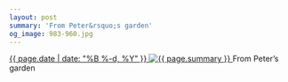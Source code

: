 ```yaml
---
layout: post
summary: 'From Peter&rsquo;s garden'
og_image: 983-960.jpg
---
```


<p>
 <time>
  <a href="/983">
   {{ page.date | date: "%B %-d, %Y" }}
  </a>
 </time>
 <a href="/983">
  <img alt="{{ page.summary }}" data-taken="10/13/2019" sizes="(min-width: 700px) 50vw, calc(100vw - 2rem)" src="{{ site.assets_url }}/983-480.jpg" srcset="{{ site.assets_url }}/983-240.jpg 240w, {{ site.assets_url }}/983-480.jpg 480w, {{ site.assets_url }}/983-720.jpg 720w, {{ site.assets_url }}/983-960.jpg 960w"/>
 </a>
 <span>
  From Peter’s garden
 </span>
</p>
